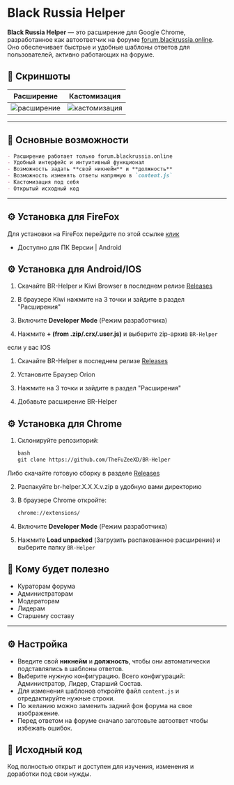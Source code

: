 # Black Russia Helper

**Black Russia Helper** — это расширение для Google Chrome, разработанное как автоответчик на форуме [forum.blackrussia.online](https://forum.blackrussia.online). Оно обеспечивает быстрые и удобные шаблоны ответов для пользователей, активно работающих на форуме.

## 📸 Скриншоты

| Расширение | Кастомизация |
| --- | --- | 
| ![расширение](https://i.postimg.cc/tgCKRT3S/screenshot1.png) | ![кастомизация](https://i.postimg.cc/g2MMDKhs/screenshot2.png) |

---

## 🧩 Основные возможности
```markdown
- Расширение работает только forum.blackrussia.online
- Удобный интерфейс и интуитивный функционал
- Возможность задать **свой никнейм** и **должность**
- Возможность изменять ответы напрямую в `content.js`
- Кастомизация под себя
- Открытый исходный код
```

---

## ⚙️ Установка для FireFox
Для установки на FireFox перейдите по этой ссылке [клик](https://addons.mozilla.org/ru/firefox/addon/br-helper-%D1%81%D0%BA%D1%80%D0%B8%D0%BF%D1%82-%D0%B4%D0%BB%D1%8F-%D1%84%D0%BE%D1%80%D1%83%D0%BC%D0%B0/)
- Доступно для ПК Версии | Android 

## ⚙️ Установка для Android/IOS

1. Скачайте BR-Helper и Kiwi Browser в последнем релизе [Releases](https://github.com/TheFuZeeXD/BR-Helper/releases)

2. В браузере Kiwi нажмите на 3 точки и зайдите в раздел "Расширения" 

4. Включите **Developer Mode** (Режим разработчика)
5. Нажмите **+ (from .zip/.crx/.user.js)** и выберите zip-архив `BR-Helper`

если у вас IOS 

1. Скачайте BR-Helper в последнем релизе [Releases](https://github.com/TheFuZeeXD/BR-Helper/releases)
   
3. Установите Браузер Orion

4. Нажмите на 3 точки и зайдите в раздел "Расширения"

5. Добавьте расширение BR-Helper

## ⚙️ Установка для Chrome

1. Склонируйте репозиторий:
   ```markdown
   bash
   git clone https://github.com/TheFuZeeXD/BR-Helper
   ```

Либо скачайте готовую сборку в разделе [Releases](https://github.com/TheFuZeeXD/BR-Helper/releases)

2. Распакуйте br-helper.X.X.X.v.zip в удобную вами директорию

4. В браузере Chrome откройте:
     ```markdown
   chrome://extensions/
   ```
5. Включите **Developer Mode** (Режим разработчика)
6. Нажмите **Load unpacked** (Загрузить распакованное расширение) и выберите папку `BR-Helper`

## 👤 Кому будет полезно

* Кураторам форума
* Администраторам
* Модераторам
* Лидерам
* Старшему составу

---

## ⚙️ Настройка

* Введите свой **никнейм** и **должность**, чтобы они автоматически подставлялись в шаблоны ответов.
* Выберите нужную конфигурацию. Всего конфигураций: Администратор, Лидер, Старший Состав.
* Для изменения шаблонов откройте файл `content.js` и отредактируйте нужные строки.
* По желанию можно заменить задний фон форума на свое изображение.
* Перед ответом на форуме сначало заготовьте автоответ чтобы избежать ошибок.

## 📂 Исходный код

Код полностью открыт и доступен для изучения, изменения и доработки под свои нужды.
